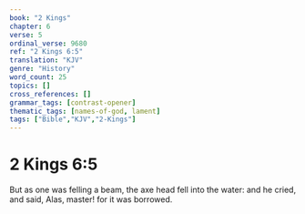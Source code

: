 ```yaml
---
book: "2 Kings"
chapter: 6
verse: 5
ordinal_verse: 9680
ref: "2 Kings 6:5"
translation: "KJV"
genre: "History"
word_count: 25
topics: []
cross_references: []
grammar_tags: [contrast-opener]
thematic_tags: [names-of-god, lament]
tags: ["Bible","KJV","2-Kings"]
---
```


# 2 Kings 6:5

But as one was felling a beam, the axe head fell into the water: and he cried, and said, Alas, master! for it was borrowed.
